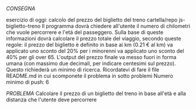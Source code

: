 *CONSEGNA*

esercizio di oggi: calcolo del prezzo del biglietto del treno
cartella/repo js-biglietto-treno
Il programma dovrà chiedere all'utente il numero di chilometri che vuole percorrere e l'età del passeggero.
Sulla base di queste informazioni dovrà calcolare il prezzo totale del viaggio, secondo queste regole:
il prezzo del biglietto è definito in base ai km (0.21 € al km)
va applicato uno sconto del 20% per i minorenni
va applicato uno sconto del 40% per gli over 65.
L'output del prezzo finale va messo fuori in forma umana (con massimo due decimali, per indicare centesimi sul prezzo). Questo richiederà un minimo di ricerca.
Ricordatevi di fare il file README.md in cui scomponete il problema in sotto problemi
Numero minimo di push: 6


*PROBLEMA*
Calcolare il prezzo di un biglietto del treno in base all'età e alla distanza che l'utente deve percorrere